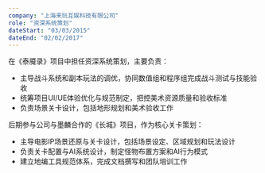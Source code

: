 ```yaml
---
company: "上海来玩互娱科技有限公司"
role: "资深系统策划"
dateStart: "03/03/2015"
dateEnd: "02/02/2017"
---
```


在《泰魇录》项目中担任资深系统策划，主要负责：
- 主导战斗系统和副本玩法的调优，协同数值组和程序组完成战斗测试与技能验收
- 统筹项目UI/UE体验优化与规范制定，把控美术资源质量和验收标准
- 负责场景关卡设计，包括地形规划和美术验收工作

后期参与公司与墨麟合作的《长城》项目，作为核心关卡策划：
- 主导电影IP场景还原与关卡设计，包括场景设定、区域规划和玩法设计
- 负责关卡配置与AI系统设计，制定怪物布置方案和AI行为模式
- 建立地编工具规范体系，完成文档撰写和团队培训工作